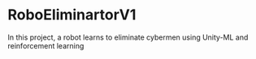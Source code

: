 # RoboEliminartorV1
In this project, a robot learns to eliminate cybermen using Unity-ML and reinforcement learning 
